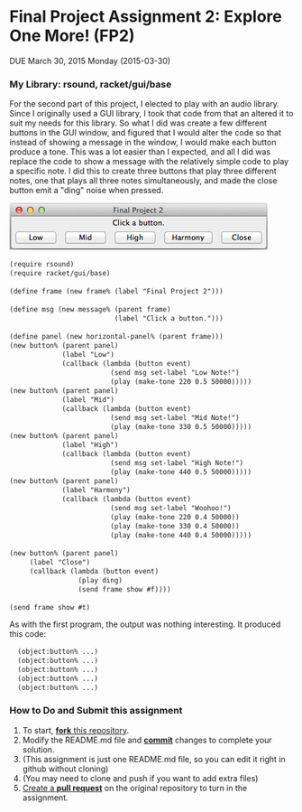 # Final Project Assignment 2: Explore One More! (FP2) 
DUE March 30, 2015 Monday (2015-03-30)

### My Library: rsound, racket/gui/base

For the second part of this project, I elected to play with an audio library. Since I originally used a GUI library,
I took that code from that an altered it to suit my needs for this library. So what I did was create a few different
buttons in the GUI window, and figured that I would alter the code so that instead of showing a message in the 
window, I would make each button produce a tone. This was a lot easier than I expected, and all I did was replace
the code to show a message with the relatively simple code to play a specific note. I did this to create three
buttons that play three different notes, one that plays all three notes simultaneously, and made the close button
emit a "ding" noise when pressed.

![alt text](https://github.com/stuarttomkins/FP2/blob/master/window.png "Window Screenshot")

```
(require rsound)
(require racket/gui/base)
 
(define frame (new frame% (label "Final Project 2")))

(define msg (new message% (parent frame)
                          (label "Click a button.")))

(define panel (new horizontal-panel% (parent frame)))
(new button% (parent panel)
             (label "Low")
             (callback (lambda (button event)
                         (send msg set-label "Low Note!")
                         (play (make-tone 220 0.5 50000)))))
(new button% (parent panel)
             (label "Mid")
             (callback (lambda (button event)
                         (send msg set-label "Mid Note!")
                         (play (make-tone 330 0.5 50000)))))
(new button% (parent panel)
             (label "High")
             (callback (lambda (button event)
                         (send msg set-label "High Note!")
                         (play (make-tone 440 0.5 50000)))))
(new button% (parent panel)
             (label "Harmony")
             (callback (lambda (button event)
                         (send msg set-label "Woohoo!")
                         (play (make-tone 220 0.4 50000))
                         (play (make-tone 330 0.4 50000))
                         (play (make-tone 440 0.4 50000)))))

(new button% (parent panel) 
     (label "Close")
     (callback (lambda (button event)
                 (play ding)
                 (send frame show #f))))

(send frame show #t)
```

As with the first program, the output was nothing interesting. It produced this code:

```
  (object:button% ...)
  (object:button% ...)
  (object:button% ...)
  (object:button% ...)
  (object:button% ...)
```

### How to Do and Submit this assignment

1. To start, [**fork** this repository][forking].
1. Modify the README.md file and [**commit**][ref-commit] changes to complete your solution.
  2. (This assignment is just one README.md file, so you can edit it right in github without cloning)
  3. (You may need to clone and push if you want to add extra files)
1. [Create a **pull request**][pull-request] on the original repository to turn in the assignment.

<!-- Links -->
[piazza]: https://piazza.com/class/i55is8xqqwhmr?cid=411
[schedule]: https://piazza.com/class/i55is8xqqwhmr?cid=453
[markdown]: https://help.github.com/articles/markdown-basics/
[forking]: https://guides.github.com/activities/forking/
[ref-clone]: http://gitref.org/creating/#clone
[ref-commit]: http://gitref.org/basic/#commit
[ref-push]: http://gitref.org/remotes/#push
[pull-request]: https://help.github.com/articles/creating-a-pull-request

